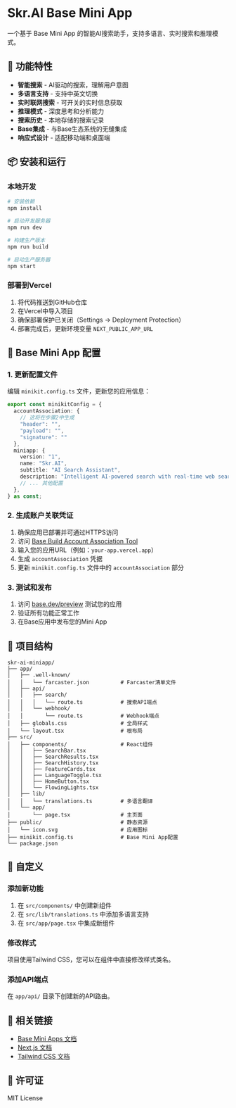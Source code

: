 # Skr.AI Base Mini App

一个基于 Base Mini App 的智能AI搜索助手，支持多语言、实时搜索和推理模式。

## 🚀 功能特性

- **智能搜索** - AI驱动的搜索，理解用户意图
- **多语言支持** - 支持中英文切换
- **实时联网搜索** - 可开关的实时信息获取
- **推理模式** - 深度思考和分析能力
- **搜索历史** - 本地存储的搜索记录
- **Base集成** - 与Base生态系统的无缝集成
- **响应式设计** - 适配移动端和桌面端

## 📦 安装和运行

### 本地开发

```bash
# 安装依赖
npm install

# 启动开发服务器
npm run dev

# 构建生产版本
npm run build

# 启动生产服务器
npm start
```

### 部署到Vercel

1. 将代码推送到GitHub仓库
2. 在Vercel中导入项目
3. 确保部署保护已关闭（Settings → Deployment Protection）
4. 部署完成后，更新环境变量 `NEXT_PUBLIC_APP_URL`

## 🔧 Base Mini App 配置

### 1. 更新配置文件

编辑 `minikit.config.ts` 文件，更新您的应用信息：

```typescript
export const minikitConfig = {
  accountAssociation: {
    // 这将在步骤2中生成
    "header": "",
    "payload": "",
    "signature": ""
  },
  miniapp: {
    version: "1",
    name: "Skr.AI",
    subtitle: "AI Search Assistant",
    description: "Intelligent AI-powered search with real-time web search and multi-language support",
    // ... 其他配置
  },
} as const;
```

### 2. 生成账户关联凭证

1. 确保应用已部署并可通过HTTPS访问
2. 访问 [Base Build Account Association Tool](https://base.org/build/account-association)
3. 输入您的应用URL（例如：`your-app.vercel.app`）
4. 生成 `accountAssociation` 凭据
5. 更新 `minikit.config.ts` 文件中的 `accountAssociation` 部分

### 3. 测试和发布

1. 访问 [base.dev/preview](https://base.dev/preview) 测试您的应用
2. 验证所有功能正常工作
3. 在Base应用中发布您的Mini App

## 📁 项目结构

```
skr-ai-miniapp/
├── app/
│   ├── .well-known/
│   │   └── farcaster.json          # Farcaster清单文件
│   ├── api/
│   │   ├── search/
│   │   │   └── route.ts            # 搜索API端点
│   │   └── webhook/
│   │       └── route.ts            # Webhook端点
│   ├── globals.css                 # 全局样式
│   └── layout.tsx                  # 根布局
├── src/
│   ├── components/                 # React组件
│   │   ├── SearchBar.tsx
│   │   ├── SearchResults.tsx
│   │   ├── SearchHistory.tsx
│   │   ├── FeatureCards.tsx
│   │   ├── LanguageToggle.tsx
│   │   ├── HomeButton.tsx
│   │   └── FlowingLights.tsx
│   ├── lib/
│   │   └── translations.ts         # 多语言翻译
│   └── app/
│       └── page.tsx                # 主页面
├── public/                         # 静态资源
│   └── icon.svg                    # 应用图标
├── minikit.config.ts               # Base Mini App配置
└── package.json
```

## 🎨 自定义

### 添加新功能

1. 在 `src/components/` 中创建新组件
2. 在 `src/lib/translations.ts` 中添加多语言支持
3. 在 `src/app/page.tsx` 中集成新组件

### 修改样式

项目使用Tailwind CSS，您可以在组件中直接修改样式类名。

### 添加API端点

在 `app/api/` 目录下创建新的API路由。

## 🔗 相关链接

- [Base Mini Apps 文档](https://docs.base.org/mini-apps/overview)
- [Next.js 文档](https://nextjs.org/docs)
- [Tailwind CSS 文档](https://tailwindcss.com/docs)

## 📄 许可证

MIT License